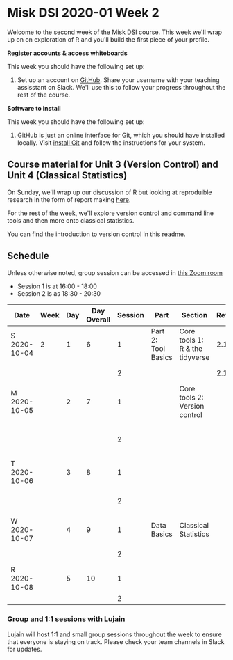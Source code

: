 # Misk DSI 2020-01 Week 2

Welcome to the second week of the Misk DSI course. This week we'll wrap up on on exploration of R and you'll build the first piece of your profile. 

**Register accounts & access whiteboards**

This week you should have the following set up:

1. Set up an account on [GitHub](https://www.github.com/). Share your username with your teaching assisstant on Slack. We'll use this to follow your progress throughout the rest of the course.

**Software to install**

This week you should have the following set up:

1. GitHub is just an online interface for Git, which you should have installed locally. Visit [install Git](https://github.com/git-guides/install-git) and follow the instructions for your system.

## Course material for Unit 3 (Version Control) and Unit 4 (Classical Statistics)

On Sunday, we'll wrap up our discussion of R but looking at reproduible research in the form of report making [here](http://scavetta.academy/misk/Misk_DSI_R/_book/RR.html).

For the rest of the week, we'll explore version control and command line tools and then more onto classical statistics.

You can find the introduction to version control in this [readme](https://github.com/MISK-DSI-2020-01/misk-dev-tools/blob/main/materials/03_version_control.md).

## Schedule

Unless otherwise noted, group session can be accessed in [this Zoom room](https://us02web.zoom.us/j/7012194926)

- Session 1 is at 16:00 - 18:00
- Session 2 is as 18:30 - 20:30


|	Date	        | Week | Day |	Day Overall	| Session	| Part	               | Section	                         | Reference | Topic                                          |
|---------------|------|-----|--------------|---------|----------------------|-----------------------------------|-----------|------------------------------------------------|
|	S 2020-10-04	| 2	   | 1   | 6	          | 1	      | Part 2: Tool Basics | Core tools 1: R & the tidyverse    | 2.1.7	   | Reproducible research via simple reporting     |
|						    |      |     |              | 2	      |	                     |                                   | 2.1.8	   | Profile building                               |
|	M	2020-10-05	|	     | 2	 | 7	          | 1	      |                      | Core tools 2: Version control  	 |      	   | Version control                                |
|						    |      |     |              | 2	      |	                     |                                   |      	   | Group exercises in version control             |
|	T	2020-10-06	|      | 3   | 8	          | 1	      |	 				             |                                   |      	   | Command Line tools                           |
|						    |      |     |              | 2	      |		                   |                                   |      	   | Exercises in command line tools               |
|	W	2020-10-07	|	     | 4	 | 9	          | 1	      |	Data Basics	         | Classical Statistics              |    	   | Sampling                          |
|						    |      |     |              | 2	      |	                     |                                   |    	   | Descriptive statistics      |
|	R	2020-10-08	|	     | 5	 | 10	          | 1       |							       	 |                                   |     	   | Probability     |
|						    |      |     |              | 2		    |                      |                                   |     	   | Estimation                               |

### Group and 1:1 sessions with Lujain

Lujain will host 1:1 and small group sessions throughout the week to ensure that everyone is staying on track. Please check your team channels in Slack for updates.
